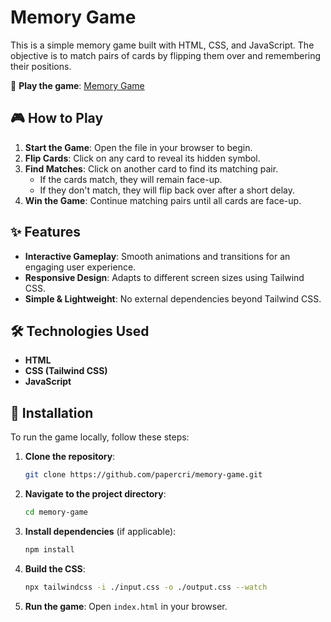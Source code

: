 # Memory Game  

This is a simple memory game built with HTML, CSS, and JavaScript. The objective is to match pairs of cards by flipping them over and remembering their positions.  

🔗 **Play the game**: [Memory Game](http://memory-game-five-black.vercel.app)  

## 🎮 How to Play  

1. **Start the Game**: Open the file in your browser to begin.  
2. **Flip Cards**: Click on any card to reveal its hidden symbol.  
3. **Find Matches**: Click on another card to find its matching pair.  
   - If the cards match, they will remain face-up.  
   - If they don't match, they will flip back over after a short delay.  
4. **Win the Game**: Continue matching pairs until all cards are face-up.  

## ✨ Features  

- **Interactive Gameplay**: Smooth animations and transitions for an engaging user experience.  
- **Responsive Design**: Adapts to different screen sizes using Tailwind CSS.  
- **Simple & Lightweight**: No external dependencies beyond Tailwind CSS.  

## 🛠️ Technologies Used  

- **HTML**  
- **CSS (Tailwind CSS)**  
- **JavaScript**  

## 🚀 Installation  

To run the game locally, follow these steps:  

1. **Clone the repository**:  

   ```bash
   git clone https://github.com/papercri/memory-game.git
   ```

2. **Navigate to the project directory**:  

   ```bash
   cd memory-game
   ```

3. **Install dependencies** (if applicable):  

   ```bash
   npm install
   ```

4. **Build the CSS**:  

   ```bash
   npx tailwindcss -i ./input.css -o ./output.css --watch
   ```

5. **Run the game**: Open `index.html` in your browser.  
